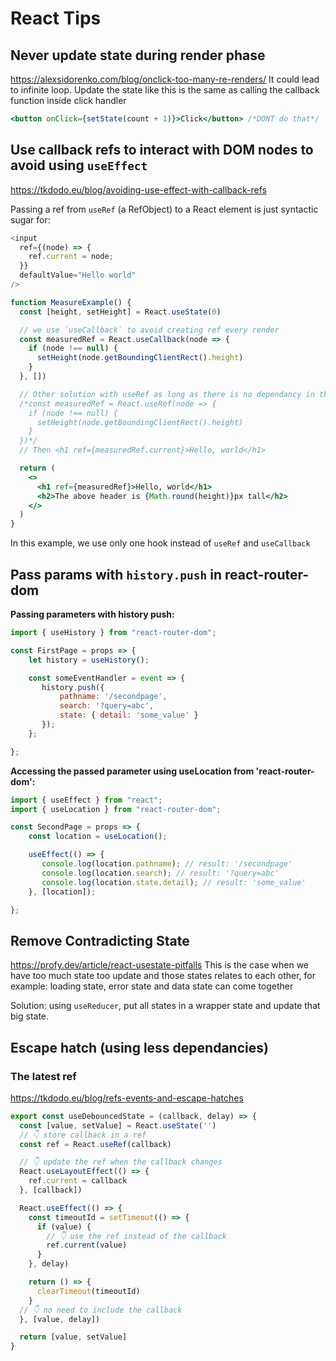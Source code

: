 # React Tips

## Never update state during render phase

<https://alexsidorenko.com/blog/onclick-too-many-re-renders/>
It could lead to infinite loop. Update the state like this is the same as calling the callback function inside click handler
```jsx
<button onClick={setState(count + 1)}>Click</button> /*DONT do that*/
```


## Use callback refs to interact with DOM nodes to avoid using `useEffect`

<https://tkdodo.eu/blog/avoiding-use-effect-with-callback-refs>

Passing a ref from `useRef` (a RefObject) to a React element is just syntactic sugar for:
```js
<input
  ref={(node) => {
    ref.current = node;
  }}
  defaultValue="Hello world"
/>
```

```jsx
function MeasureExample() {
  const [height, setHeight] = React.useState(0)

  // we use `useCallback` to avoid creating ref every render
  const measuredRef = React.useCallback(node => {
    if (node !== null) {
      setHeight(node.getBoundingClientRect().height)
    }
  }, [])

  // Other solution with useRef as long as there is no dependancy in the function inside `useRef`
  /*const measuredRef = React.useRef(node => {
    if (node !== null) {
      setHeight(node.getBoundingClientRect().height)
    }
  })*/
  // Then <h1 ref={measuredRef.current}>Hello, world</h1>

  return (
    <>
      <h1 ref={measuredRef}>Hello, world</h1>
      <h2>The above header is {Math.round(height)}px tall</h2>
    </>
  )
}
```

In this example, we use only one hook instead of `useRef` and `useCallback`

## Pass params with `history.push` in react-router-dom

<strong>Passing parameters with history push:</strong>

```jsx
import { useHistory } from "react-router-dom";

const FirstPage = props => {
    let history = useHistory();

    const someEventHandler = event => {
       history.push({
           pathname: '/secondpage',
           search: '?query=abc',
           state: { detail: 'some_value' }
       });
    };

};
```

<strong>Accessing the passed parameter using useLocation from 'react-router-dom':</strong>

```jsx
import { useEffect } from "react";
import { useLocation } from "react-router-dom";

const SecondPage = props => {
    const location = useLocation();

    useEffect(() => {
       console.log(location.pathname); // result: '/secondpage'
       console.log(location.search); // result: '?query=abc'
       console.log(location.state.detail); // result: 'some_value'
    }, [location]);

};
```

## Remove Contradicting State

<https://profy.dev/article/react-usestate-pitfalls>
This is the case when we have too much state too update and those states relates to each other, for example: loading state, error state and data state can come together

Solution: using `useReducer`, put all states in a wrapper state and update that big state.

## Escape hatch (using less dependancies)

### The latest ref

<https://tkdodo.eu/blog/refs-events-and-escape-hatches>
```jsx
export const useDebouncedState = (callback, delay) => {
  const [value, setValue] = React.useState('')
  // 👇 store callback in a ref
  const ref = React.useRef(callback)

  // 👇 update the ref when the callback changes
  React.useLayoutEffect(() => {
    ref.current = callback
  }, [callback])

  React.useEffect(() => {
    const timeoutId = setTimeout(() => {
      if (value) {
        // 👇 use the ref instead of the callback
        ref.current(value)
      }
    }, delay)

    return () => {
      clearTimeout(timeoutId)
    }
  // 👇 no need to include the callback
  }, [value, delay])

  return [value, setValue]
}
```
